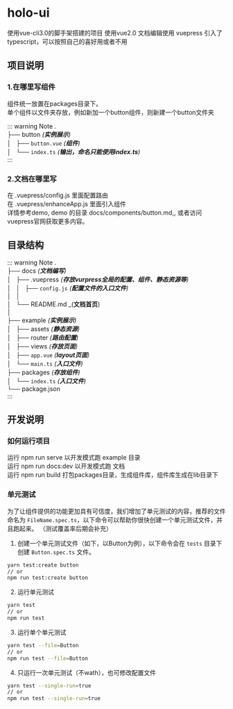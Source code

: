 # holo-ui

使用vue-cli3.0的脚手架搭建的项目
使用vue2.0
文档编辑使用 vuepress
引入了typescript，可以按照自己的喜好用或者不用

## 项目说明
### 1.在哪里写组件
  组件统一放置在packages目录下。<br />
  单个组件以文件夹存放，例如新加一个button组件，则新建一个button文件夹

  :::  warning Note
  .<br />
  ├── button _(**实例展示**)_<br />
  │   ├── `button.vue` _(**组件**)_<br />
  │   └── `index.ts` _(**输出，命名只能使用index.ts**)_<br />
  :::

### 2.文档在哪里写
  在 .vuepress/config.js 里面配置路由<br />
  在 .vuepress/enhanceApp.js 里面引入组件<br />
  详情参考demo, demo 的目录  docs/components/button.md,, 或者访问vuepress官网获取更多内容。


## 目录结构

<!-- textlint-disable terminology -->
::: warning Note
.<br />
├── docs _(**文档编写**)_<br />
│   ├── .vuepress _(**存放vurpress全局的配置、组件、静态资源等**)_<br />
│   │   ├── `config.js` _(**配置文件的入口文件**)_<br />
│   │ <br />
│   └── README.md _(**文档首页**)<br />
│ <br />
├── example _(**实例展示**)_<br />
│   ├── assets _(**静态资源**)_<br />
│   ├── router _(**路由配置**)_<br />
│   ├── views _(**存放页面**)_<br />
│   ├── `app.vue` _(**layout页面**)_<br />
│   └── `main.ts` _(**入口文件**)_<br />
├── packages _(**存放组件**)_<br />
│   └── `index.ts` _(**入口文件**)_<br />
└── package.json<br />
:::
<!-- textlint-enable -->

## 开发说明

### 如何运行项目
运行 npm run serve          以开发模式跑 example 目录<br />
运行 npm run docs:dev       以开发模式跑 文档<br />
运行 npm run build          打包packages目录，生成组件库，组件库生成在lib目录下<br />

### 单元测试
为了让组件提供的功能更加具有可信度，我们增加了单元测试的内容，推荐的文件命名为 `FileName.spec.ts`，以下命令可以帮助你很快创建一个单元测试文件，并且跑起来。
（测试覆盖率后期会补充）

1. 创建一个单元测试文件（如下，以Button为例），以下命令会在 `tests` 目录下创建 `Button.spec.ts` 文件。
```bash
yarn test:create button
// or
npm run test:create button
```

2. 运行单元测试
```bash
yarn test
// or
npm run test
```

3. 运行单个单元测试
```bash
yarn test --file=Button
// or 
npm run test --file=Button
```

4. 只运行一次单元测试（不wath），也可修改配置文件
```bash
yarn test --single-run=true
// or
npm run test --single-run=true
```
